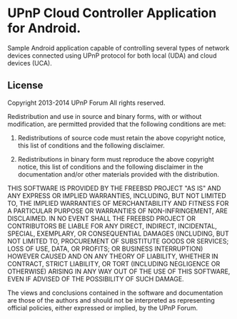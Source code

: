 UPnP Cloud Controller Application for Android. 
==============================================

Sample Android application capable of controlling several types of network
devices connected using UPnP protocol for both local (UDA) and cloud devices
(UCA).

License
-------

Copyright 2013-2014 UPnP Forum All rights reserved.

Redistribution and use in source and binary forms, with or without 
modification, are permitted provided that the following conditions are met:

1. Redistributions of source code must retain the above copyright notice,
this list of conditions and the following disclaimer.

2. Redistributions in binary form must reproduce the above copyright notice,
this list of conditions and the following disclaimer in the documentation 
and/or other materials provided with the distribution.

THIS SOFTWARE IS PROVIDED BY THE FREEBSD PROJECT "AS IS" AND ANY EXPRESS OR 
IMPLIED WARRANTIES, INCLUDING, BUT NOT LIMITED TO, THE IMPLIED WARRANTIES OF
MERCHANTABILITY AND FITNESS FOR A PARTICULAR PURPOSE OR WARRANTIES OF 
NON-INFRINGEMENT, ARE DISCLAIMED. IN NO EVENT SHALL THE FREEBSD PROJECT OR 
CONTRIBUTORS BE LIABLE FOR ANY DIRECT, INDIRECT, INCIDENTAL, SPECIAL, 
EXEMPLARY, OR CONSEQUENTIAL DAMAGES (INCLUDING, BUT NOT LIMITED TO, 
PROCUREMENT OF SUBSTITUTE GOODS OR SERVICES; LOSS OF USE, DATA, OR PROFITS;
OR BUSINESS INTERRUPTION) HOWEVER CAUSED AND ON ANY THEORY OF LIABILITY,
WHETHER IN CONTRACT, STRICT LIABILITY, OR TORT (INCLUDING NEGLIGENCE OR 
OTHERWISE) ARISING IN ANY WAY OUT OF THE USE OF THIS SOFTWARE, EVEN IF 
ADVISED OF THE POSSIBILITY OF SUCH DAMAGE.

The views and conclusions contained in the software and documentation are 
those of the authors and should not be interpreted as representing official 
policies, either expressed or implied, by the UPnP Forum.
